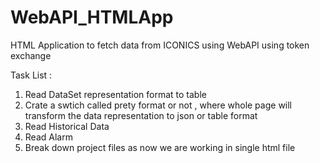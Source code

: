 # WebAPI_HTMLApp
HTML Application to fetch data from ICONICS using WebAPI using token exchange 




Task List : 
1. Read DataSet representation format to table
2. Crate a swtich called prety format or not , where whole page will transform the data representation to json or table format
3. Read Historical Data
4. Read Alarm
5. Break down project files as now we are working in single html file 
